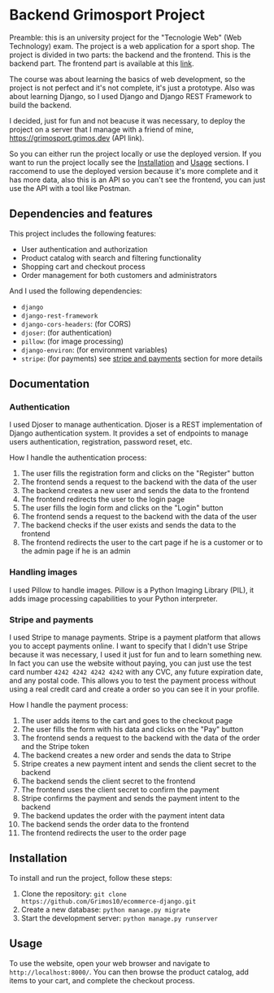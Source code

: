 # Backend Grimosport Project

Preamble: this is an university project for the "Tecnologie Web" (Web Technology) exam. The project is a web application for a sport shop. The project is divided in two parts: the backend and the frontend. This is the backend part. The frontend part is available at this [link](https://github.com/Grimos10/ecommerce-vue).

The course was about learning the basics of web development, so the project is not perfect and it's not complete, it's just a prototype.
Also was about learning Django, so I used Django and Django REST Framework to build the backend.

I decided, just for fun and not beacuse it was necessary, to deploy the project on a server that I manage with a friend of mine, https://grimosport.grimos.dev (API link).

So you can either run the project locally or use the deployed version.
If you want to run the project locally see the [Installation](#installation) and [Usage](#usage) sections.
I raccomend to use the deployed version because it's more complete and it has more data, also this is an API so you can't see the frontend, you can just use the API with a tool like Postman.

## Dependencies and features

This project includes the following features:

- User authentication and authorization
- Product catalog with search and filtering functionality
- Shopping cart and checkout process
- Order management for both customers and administrators

And I used the following dependencies:

- `django`
- `django-rest-framework`
- `django-cors-headers`: (for CORS)
- `djoser`: (for authentication)
- `pillow`: (for image processing)
- `django-environ`: (for environment variables)
- `stripe`: (for payments) see [stripe and payments](#stripe-and-payments) section for more details



## Documentation

### Authentication

I used Djoser to manage authentication. Djoser is a REST implementation of Django authentication system. It provides a set of endpoints to manage users authentication, registration, password reset, etc.

How I handle the authentication process:

1. The user fills the registration form and clicks on the "Register" button
2. The frontend sends a request to the backend with the data of the user
3. The backend creates a new user and sends the data to the frontend
4. The frontend redirects the user to the login page
5. The user fills the login form and clicks on the "Login" button
6. The frontend sends a request to the backend with the data of the user
7. The backend checks if the user exists and sends the data to the frontend
8. The frontend redirects the user to the cart page if he is a customer or to the admin page if he is an admin

### Handling images

I used Pillow to handle images. Pillow is a Python Imaging Library (PIL), it adds image processing capabilities to your Python interpreter.


### Stripe and payments

I used Stripe to manage payments. Stripe is a payment platform that allows you to accept payments online.
I want to specify that I didn't use Stripe because it was necessary, I used it just for fun and to learn something new.
In fact you can use the website without paying, you can just use the test card number `4242 4242 4242 4242` with any CVC, any future expiration date, and any postal code.
This allows you to test the payment process without using a real credit card and create a order so you can see it in your profile.

How I handle the payment process:

1. The user adds items to the cart and goes to the checkout page
2. The user fills the form with his data and clicks on the "Pay" button
3. The frontend sends a request to the backend with the data of the order and the Stripe token
4. The backend creates a new order and sends the data to Stripe
5. Stripe creates a new payment intent and sends the client secret to the backend
6. The backend sends the client secret to the frontend
7. The frontend uses the client secret to confirm the payment
8. Stripe confirms the payment and sends the payment intent to the backend
9. The backend updates the order with the payment intent data
10. The backend sends the order data to the frontend
11. The frontend redirects the user to the order page




## Installation

To install and run the project, follow these steps:

1. Clone the repository: `git clone https://github.com/Grimos10/ecommerce-django.git`
3. Create a new database: `python manage.py migrate`
5. Start the development server: `python manage.py runserver`

## Usage

To use the website, open your web browser and navigate to `http://localhost:8000/`. You can then browse the product catalog, add items to your cart, and complete the checkout process.